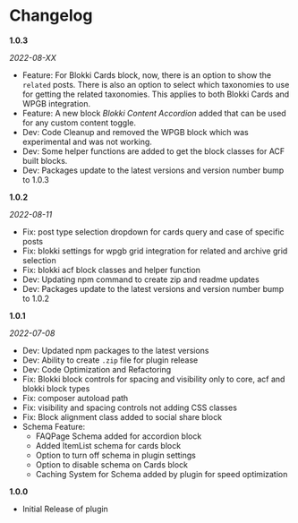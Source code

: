 # Changelog

**1.0.3**

*2022-08-XX*

- Feature: For Blokki Cards block, now, there is an option to show the `related` posts. There is also an option to select which taxonomies to use for getting the related taxonomies. This applies to both Blokki Cards and WPGB integration.
- Feature: A new block *Blokki Content Accordion* added that can be used for any custom content toggle. 
- Dev: Code Cleanup and removed the WPGB block which was experimental and was not working.
- Dev: Some helper functions are added to get the block classes for ACF built blocks.
- Dev: Packages update to the latest versions and version number bump to 1.0.3


**1.0.2**

*2022-08-11*

- Fix: post type selection dropdown for cards query and case of specific posts
- Fix: blokki settings for wpgb grid integration for related and archive grid selection
- Fix: blokki acf block classes and helper function
- Dev: Updating npm command to create zip and readme updates
- Dev: Packages update to the latest versions and version number bump to 1.0.2

**1.0.1**

*2022-07-08*

- Dev: Updated npm packages to the latest versions
- Dev: Ability to create `.zip` file for plugin release
- Dev: Code Optimization and Refactoring
- Fix: Blokki block controls for spacing and visibility only to core, acf and blokki block types
- Fix: composer autoload path
- Fix: visibility and spacing controls not adding CSS classes
- Fix: Block alignment class added to social share block
- Schema Feature:
    - FAQPage Schema added for accordion block
    - Added ItemList schema for cards block
    - Option to turn off schema in plugin settings
    - Option to disable schema on Cards block
    - Caching System for Schema added by plugin for speed optimization

**1.0.0**

* Initial Release of plugin